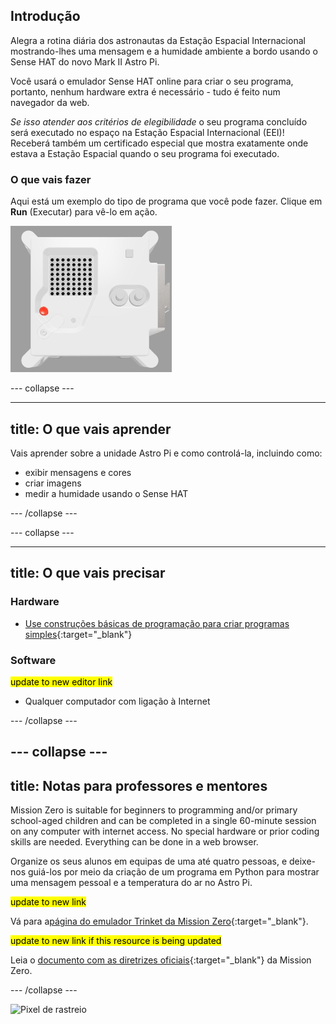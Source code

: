 ## Introdução

Alegra a rotina diária dos astronautas da Estação Espacial Internacional mostrando-lhes uma mensagem e a humidade ambiente a bordo usando o Sense HAT do novo Mark II Astro Pi.

Você usará o emulador Sense HAT online para criar o seu programa, portanto, nenhum hardware extra é necessário - tudo é feito num navegador da web.

*Se isso atender aos critérios de elegibilidade* o seu programa concluído será executado no espaço na Estação Espacial Internacional (EEI)! Receberá também um certificado especial que mostra exatamente onde estava a Estação Espacial quando o seu programa foi executado.

### O que vais fazer

Aqui está um exemplo do tipo de programa que você pode fazer. Clique em **Run** (Executar) para vê-lo em ação.

![The Trinket Sense HAT emulator running a sample program which scrolls the humidity value across the LED matrix and then displays a picture of a fish.](images/M0_4.gif)


--- collapse ---

---
title: O que vais aprender
---

Vais aprender sobre a unidade Astro Pi e como controlá-la, incluindo como:
+ exibir mensagens e cores
+ criar imagens
+ medir a humidade usando o Sense HAT

--- /collapse ---

--- collapse ---

---
title: O que vais precisar
---

### Hardware

+ [Use construções básicas de programação para criar programas simples](https://curriculum.raspberrypi.org/programming/creator/){:target="_blank"}

### Software

<mark> update to new editor link </mark>
+ Qualquer computador com ligação à Internet

--- /collapse ---

--- collapse ---
---
title: Notas para professores e mentores
---

Mission Zero is suitable for beginners to programming and/or primary school-aged children and can be completed in a single 60-minute session on any computer with internet access. No special hardware or prior coding skills are needed. Everything can be done in a web browser.

Organize os seus alunos em equipas de uma até quatro pessoas, e deixe-nos guiá-los por meio da criação de um programa em Python para mostrar uma mensagem pessoal e a temperatura do ar no Astro Pi.

<mark> update to new link </mark>

Vá para a[página do emulador Trinket da Mission Zero](https://trinket.io/mission-zero){:target="_blank"}.

<mark> update to new link if this resource is being updated </mark>

 Leia o [documento com as diretrizes oficiais](https://astro-pi.org/media/mission-zero-guidelines/Astro_Pi_Mission_Zero_Guidelines_2021_22-pt.pdf){:target="_blank"} da Mission Zero.

--- /collapse ---

![Pixel de rastreio](https://code.org/api/hour/begin_raspberrypi_astropi.png)
